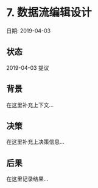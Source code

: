 # 7. 数据流编辑设计

日期: 2019-04-03

## 状态

2019-04-03 提议

## 背景

在这里补充上下文...

## 决策

在这里补充上决策信息...

## 后果

在这里记录结果...
